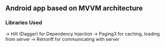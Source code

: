 ## Android app based on MVVM architecture   
  



### Libraries Used   
-> Hilt (Dagger) for Dependency Injection
-> Paging3 for caching, loading from server
-> Retrorift for communicating with server  
  

<br/> 
